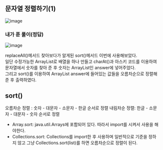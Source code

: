 ## 문자열 정렬하기(1)
![image](https://user-images.githubusercontent.com/122864238/226851503-a36be535-63cd-41b4-bb4b-16d833a2f134.png)

### 내가 푼 풀이(정답)
![image](https://user-images.githubusercontent.com/122864238/226851757-bea99681-8b52-4ba9-a1ce-fb12a485f2a3.png)

replaceAll()메서드 찾아보다가 알게된 sort()메서드 이번에 사용해보았다.             
일단 수정가능한 ArrayList로 배열을 하나 만들고 charAt()과 아스키 코드를 이용하여 문자열에서 숫자를 찾아 준 후 
숫자는 ArrayList인 answer에 넣어주었다.         
그리고 sort()를 이용하여 ArrayList answer에 들어있는 값들을 오름차순으로 정렬해준 후 출력하였다.

## sort()         
오름차순 정렬 : 숫자 - 대문자 - 소문자 - 한글 순서로 정렬
내림차순 정렬: 한글 - 소문자 - 대문자 - 숫자 순서로 정렬
- Array.sort: java.util.Arrays에 포함되어 있다. 따라서 import를 시켜서 사용을 해야한다. 
- Collections.sort: Collections를 import한 후 사용하며 일반적으로 기준을 정하지 않고 그냥 Collections.sort(list)를 하면 오름차순으로 정렬이 된다. 


